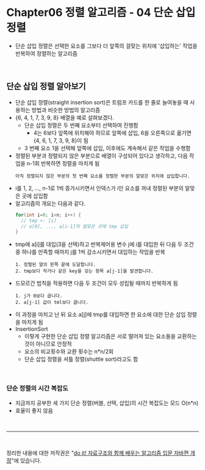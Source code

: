 # Chapter06 정렬 알고리즘 - 04 단순 삽입 정렬
- 단순 삽입 정렬은 선택한 요소를 그보다 더 앞쪽의 걸맞는 위치에 '삽입하는' 작업을 반복하여 정렬하는 알고리즘

<br>

## 단순 삽입 정렬 알아보기
- 단순 삽입 정렬(straight insertion sort)은 트럼프 카드를 한 줄로 늘여놓을 때 사용하는 방법과 비슷한 방법의 알고리즘
- {6, 4, 1, 7, 3, 9, 8} 배열을 예로 살펴보겠다.
  - 단순 삽입 정렬은 두 번째 요소부터 선택하여 진행함
    - 4는 6보다 앞쪽에 위치해야 하므로 앞쪽에 삽입, 6을 오른쪽으로 옮기면 {4, 6, 1, 7, 3, 9, 8}이 됨
  - 3 번째 요소 1을 선택해 앞쪽에 삽입, 이후에도 계속해서 같은 작업을 수행함
- 정렬된 부분과 정렬되지 않은 부분으로 배열이 구성되어 있다고 생각하고, 다음 작업을 n-1회 반복하면 정렬을 마치게 됨
  ```
  아직 정렬되지 않은 부분의 첫 번째 요소를 정렬한 부분의 알맞은 위치에 삽입합니다.
  ```
- i를 1, 2, ..., n-1로 1씩 증가시키면서 인덱스가 i인 요소를 꺼내 정렬된 부분의 알맞은 곳에 삽입함
- 알고리즘의 개요는 다음과 같다.
  ```java
  for(int i=0; i<n; i++) {
    // tmp <- [i]
    // a[0], ..., a[i-1]의 알맞은 곳에 tmp 삽입
  }
  ```
- tmp에 a[i]를 대입(3을 선택)하고 반복제어용 변수 j에 i를 대입한 뒤 다음 두 조건 중 하나를 만족할 때까지 j를 1씩 감소시키면서 대입하는 작업을 반복
  ```
  1. 정렬된 열의 왼쪽 끝에 도달합니다.
  2. tmp보다 작거나 같은 key을 갖는 항목 a[j-1]을 발견합니다.
  ```
- 드모르간 법칙을 적용하면 다음 두 조건이 모두 성립될 때까지 반복하게 됨
  ```
  1. j가 0보다 큽니다.
  2. a[j-1] 값이 tml보다 큽니다.
  ```
- 이 과정을 마치고 난 뒤 요소 a[j]에 tmp를 대입하면 한 요소에 대한 단순 삽입 정렬을 마치게 됨
- InsertionSort
  - 이렇게 구현한 단순 삽입 정렬 알고리즘은 서로 떨어져 있는 요소들을 교환하는 것이 아니므로 안정적
  - 요소의 비교횟수와 교환 횟수는 n*n/2회
  - 단순 삽입 정렬을 셔틀 정렬(shuttle sort)라고도 함

<br>

### 단순 정렬의 시간 복잡도
- 지금까지 공부한 세 가지 단순 정렬(버블, 선택, 삽입)의 시간 복잡도는 모드 O(n*n)
- 효율이 좋지 않음

<br>

---

<br>

정리한 내용에 대한 저작권은 "[do it! 자료구조와 함께 배우는 알고리즘 입문 자바편 개정](https://www.aladin.co.kr/search/wsearchresult.aspx?SearchTarget=All&SearchWord=Do+it%21+%EC%9E%90%EB%A3%8C%EA%B5%AC%EC%A1%B0%EC%99%80+%ED%95%A8%EA%BB%98+%EB%B0%B0%EC%9A%B0%EB%8A%94+%EC%95%8C%EA%B3%A0%EB%A6%AC%EC%A6%98+%EC%9E%85%EB%AC%B8+%3A+%EC%9E%90%EB%B0%94+%ED%8E%B8)"에 있습니다.